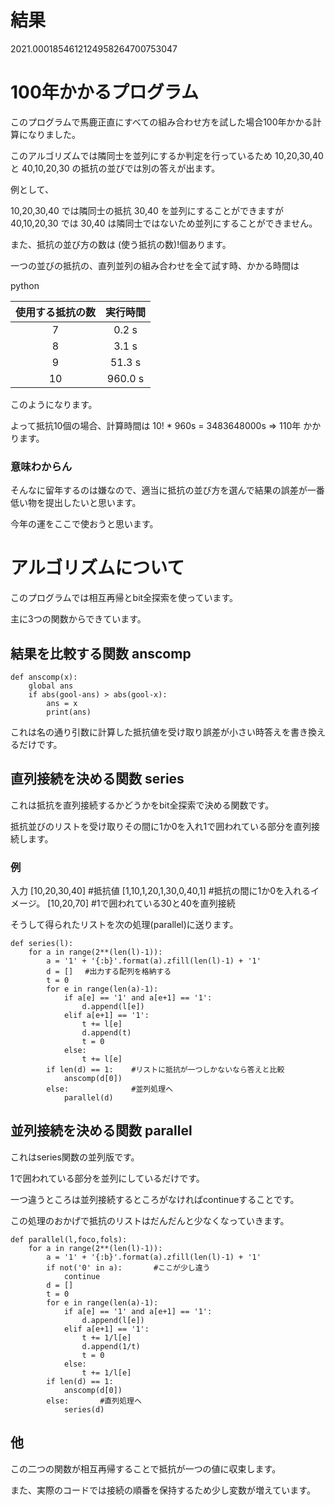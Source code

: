 # 結果

2021.0001854612124958264700753047

# 100年かかるプログラム

このプログラムで馬鹿正直にすべての組み合わせ方を試した場合100年かかる計算になりました。

このアルゴリズムでは隣同士を並列にするか判定を行っているため 10,20,30,40 と 40,10,20,30 の抵抗の並びでは別の答えが出ます。

例として、

10,20,30,40 では隣同士の抵抗 30,40 を並列にすることができますが 40,10,20,30 では 30,40 は隣同士ではないため並列にすることができません。

また、抵抗の並び方の数は (使う抵抗の数)!個あります。

一つの並びの抵抗の、直列並列の組み合わせを全て試す時、かかる時間は

python

| 使用する抵抗の数 | 実行時間 |
| :---: | :---: |
| 7 | 0.2 s |
| 8 | 3.1 s |
| 9 | 51.3 s |
| 10 | 960.0 s |

このようになります。

よって抵抗10個の場合、計算時間は 10! * 960s = 3483648000s => 110年 かかります。

### 意味わからん

そんなに留年するのは嫌なので、適当に抵抗の並び方を選んで結果の誤差が一番低い物を提出したいと思います。

今年の運をここで使おうと思います。

# アルゴリズムについて

このプログラムでは相互再帰とbit全探索を使っています。

主に3つの関数からできています。

## 結果を比較する関数 anscomp
```
def anscomp(x):
    global ans
    if abs(gool-ans) > abs(gool-x):
        ans = x
        print(ans)
```

これは名の通り引数に計算した抵抗値を受け取り誤差が小さい時答えを書き換えるだけです。

## 直列接続を決める関数 series

これは抵抗を直列接続するかどうかをbit全探索で決める関数です。

抵抗並びのリストを受け取りその間に1か0を入れ1で囲われている部分を直列接続します。

### 例

入力 [10,20,30,40]             #抵抗値
    [1,10,1,20,1,30,0,40,1]   #抵抗の間に1か0を入れるイメージ。
    [10,20,70]                #1で囲われている30と40を直列接続

そうして得られたリストを次の処理(parallel)に送ります。

```
def series(l):
    for a in range(2**(len(l)-1)):
        a = '1' + '{:b}'.format(a).zfill(len(l)-1) + '1'
        d = []　 #出力する配列を格納する
        t = 0
        for e in range(len(a)-1):
            if a[e] == '1' and a[e+1] == '1':
                d.append(l[e])
            elif a[e+1] == '1':
                t += l[e]
                d.append(t)
                t = 0
            else:
                t += l[e]
        if len(d) == 1:    #リストに抵抗が一つしかないなら答えと比較
            anscomp(d[0])
        else:              #並列処理へ
            parallel(d)
```

## 並列接続を決める関数 parallel

これはseries関数の並列版です。

1で囲われている部分を並列にしているだけです。

一つ違うところは並列接続するところがなければcontinueすることです。

この処理のおかげで抵抗のリストはだんだんと少なくなっていきます。

```
def parallel(l,foco,fols):
    for a in range(2**(len(l)-1)):
        a = '1' + '{:b}'.format(a).zfill(len(l)-1) + '1'
        if not('0' in a):       #ここが少し違う
            continue
        d = []
        t = 0
        for e in range(len(a)-1):
            if a[e] == '1' and a[e+1] == '1':
                d.append(l[e])
            elif a[e+1] == '1':
                t += 1/l[e]
                d.append(1/t)
                t = 0
            else:
                t += 1/l[e]
        if len(d) == 1:
            anscomp(d[0])
        else:       #直列処理へ
            series(d)
```

## 他

この二つの関数が相互再帰することで抵抗が一つの値に収束します。

また、実際のコードでは接続の順番を保持するため少し変数が増えています。
